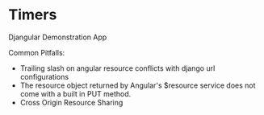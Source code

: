 Timers
======

Djangular Demonstration App

Common Pitfalls:
* Trailing slash on angular resource conflicts with django url configurations
* The resource object returned by Angular's $resource service does not come with a built in PUT method.
* Cross Origin Resource Sharing
